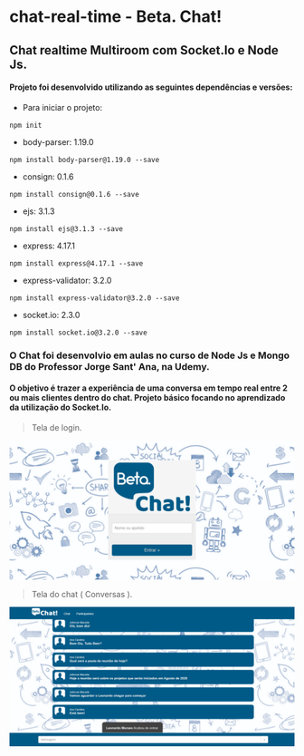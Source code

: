 # chat-real-time - Beta. Chat!
## Chat realtime Multiroom com Socket.Io e Node Js.

#### Projeto foi desenvolvido utilizando as seguintes dependências e versões:
- Para iniciar o projeto:
```
npm init
```
- body-parser: 1.19.0
```
npm install body-parser@1.19.0 --save
```
- consign: 0.1.6
```
npm install consign@0.1.6 --save
```
- ejs: 3.1.3
```
npm install ejs@3.1.3 --save
```
- express: 4.17.1
```
npm install express@4.17.1 --save
```
- express-validator: 3.2.0
```
npm install express-validator@3.2.0 --save
```
- socket.io: 2.3.0
```
npm install socket.io@3.2.0 --save
```


### O Chat foi desenvolvio em aulas no curso de Node Js e Mongo DB do Professor Jorge Sant' Ana, na Udemy.

#### O objetivo é trazer a experiência de uma conversa em tempo real entre 2 ou mais clientes dentro do chat. Projeto básico focando no aprendizado da utilização do Socket.Io.

> Tela de login.
                
                
![](https://github.com/jefersonmmacedo/chat-real-time/blob/master/app/public/images/tela-login.png)

> Tela do chat ( Conversas ).
                
                
![](https://github.com/jefersonmmacedo/chat-real-time/blob/master/app/public/images/tela-chat.png)

